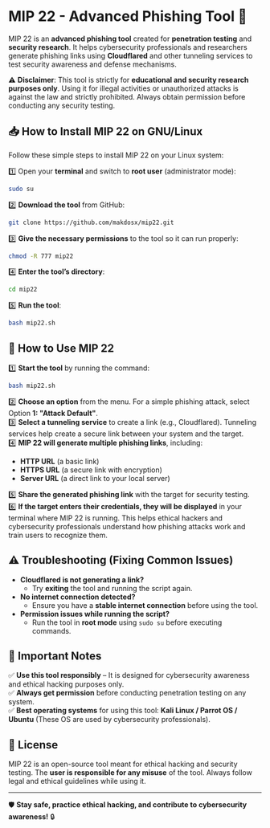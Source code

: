 # MIP 22 - Advanced Phishing Tool 🚀  

MIP 22 is an **advanced phishing tool** created for **penetration testing** and **security research**. It helps cybersecurity professionals and researchers generate phishing links using **Cloudflared** and other tunneling services to test security awareness and defense mechanisms.

⚠️ **Disclaimer**: This tool is strictly for **educational and security research purposes only**. Using it for illegal activities or unauthorized attacks is against the law and strictly prohibited. Always obtain permission before conducting any security testing.  

## 📥 How to Install MIP 22 on GNU/Linux  
Follow these simple steps to install MIP 22 on your Linux system:  

1️⃣ Open your **terminal** and switch to **root user** (administrator mode):  
```bash
sudo su
```
2️⃣ **Download the tool** from GitHub:  
```bash
git clone https://github.com/makdosx/mip22.git
```
3️⃣ **Give the necessary permissions** to the tool so it can run properly:  
```bash
chmod -R 777 mip22
```
4️⃣ **Enter the tool’s directory**:  
```bash
cd mip22
```
5️⃣ **Run the tool**:  
```bash
bash mip22.sh
```  

## 🚀 How to Use MIP 22  

1️⃣ **Start the tool** by running the command:  
```bash
bash mip22.sh
```
2️⃣ **Choose an option** from the menu. For a simple phishing attack, select Option **1: "Attack Default"**.  
3️⃣ **Select a tunneling service** to create a link (e.g., Cloudflared). Tunneling services help create a secure link between your system and the target.  
4️⃣ **MIP 22 will generate multiple phishing links**, including:  
   - **HTTP URL** (a basic link)  
   - **HTTPS URL** (a secure link with encryption)  
   - **Server URL** (a direct link to your local server) 
     
5️⃣ **Share the generated phishing link** with the target for security testing.    
6️⃣ **If the target enters their credentials, they will be displayed** in your terminal where MIP 22 is running. This helps ethical hackers and cybersecurity professionals understand how phishing attacks work and train users to recognize them.  

## ⚠️ Troubleshooting (Fixing Common Issues)  

- **Cloudflared is not generating a link?**  
  - Try **exiting** the tool and running the script again.  
- **No internet connection detected?**  
  - Ensure you have a **stable internet connection** before using the tool.  
- **Permission issues while running the script?**  
  - Run the tool in **root mode** using `sudo su` before executing commands.  

## 📌 Important Notes  
✅ **Use this tool responsibly** – It is designed for cybersecurity awareness and ethical hacking purposes only.  
✅ **Always get permission** before conducting penetration testing on any system.  
✅ **Best operating systems** for using this tool: **Kali Linux / Parrot OS / Ubuntu** (These OS are used by cybersecurity professionals).  

## 📜 License  
MIP 22 is an open-source tool meant for ethical hacking and security testing. The **user is responsible for any misuse** of the tool. Always follow legal and ethical guidelines while using it.  

---

🛡️ **Stay safe, practice ethical hacking, and contribute to cybersecurity awareness!** 🔒
